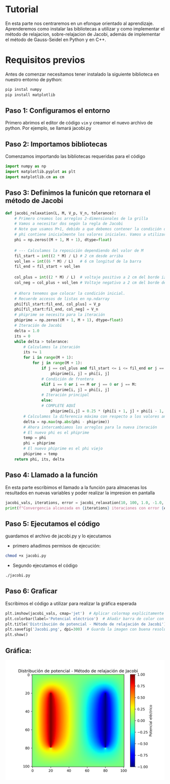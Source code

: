 # Tutorial 

En esta parte nos centraremos en un efonque orientado al aprendizaje. Aprenderemos como instalar las bibliotecas a utilizar y como implementar el método de relajacion, sobre-relajacion de Jacobi, además de implementar el método de Gauss-Seidel en Python y en C++.

# Requisitos previos
Antes de comenzar necesitamos tener instalado la siguiente biblioteca en nuestro entorno de python:
```bash
pip instal numpy
pip install matplotlib
```
## Paso 1: Configuramos el entorno
Primero abrimos el editor de código `vim` y creamor el nuevo archivo de python.
Por ejemplo, se llamará jacobi.py

## Paso 2: Importamos bibliotecas 
Comenzamos importando las bibliotecas requeridas para el código

```python
import numpy as np
import matplotlib.pyplot as plt
import matplotlib.cm as cm
```

## Paso 3: Definimos la funicón que retornara el método de Jacobi

```python
def jacobi_relaxation(L, M, V_p, V_n, tolerance):
    # Primero creamos los arreglos 2-dimensionales de la grilla
    # Vamos a necesitar dos según la regla de Jacobi
    # Note que usamos M+1, debido a que debemos contener la condición de frontera
    # phi contiene inicialmente los valores iniciales. Vamos a utilizar ceros.
    phi = np.zeros((M + 1, M + 1), dtype=float)

    # --- Calculamos la reposición dependiendo del valor de M
    fil_start = int((2 * M) / L) # 2 cm desde arriba
    vol_len = int((6 * M) / L)   # 6 cm longitud de la barra
    fil_end = fil_start + vol_len

    col_plus = int((2 * M) / L)  # voltaje positivo a 2 cm del borde izquierdo
    col_neg = col_plus + vol_len # Voltaje negativo a 2 cm del borde derecho

    # Ahora tenemos que colocar la condición inicial.
    # Recuerde accesos de listas en np.ndarray
    phi[fil_start:fil_end, col_plus] = V_p
    phi[fil_start:fil_end, col_neg] = V_n
    # phiprime se necesita para la iteración
    phiprime = np.zeros((M + 1, M + 1), dtype=float)
    # Iteración de Jacobi
    delta = 1.0
    its = 0
    while delta > tolerance:
        # Calculamos la iteración
        its += 1
        for i in range(M + 1):
            for j in range(M + 1):
                if j == col_plus and fil_start <= i <= fil_end or j == col_neg and fil_start <= i <= fil_end:
                    phiprime[i, j] = phi[i, j]
                # Condición de frontera
                elif i == 0 or i == M or j == 0 or j == M:
                    phiprime[i, j] = phi[i, j]
                # Iteración principal
                else:
                # COMPLETE AQUÍ
                    phiprime[i,j] = 0.25 * (phi[i + 1, j] + phi[i - 1, j] + phi[i, j + 1] + phi[i, j - 1])
        # Calculamos la diferencia máxima con respecto a los valores anteriores
        delta = np.max(np.abs(phi - phiprime))
        # Ahora intercambiamos los arreglos para la nueva iteración
        # El nuevo phi es el phiprime
        temp = phi
        phi = phiprime
        # El nuevo phiprime es el phi viejo
        phiprime = temp
    return phi, its, delta
```

## Paso 4: Llamado a la función
En esta parte escribimos el llamado a la función para almacenas los resultados en nuevas variables y poder realizar la impresion en pantalla

```python
jacobi_vals, iterations, error = jacobi_relaxation(10, 100, 1.0, -1.0, 1e-5)
print(f"Convergencia alcanzada en {iterations} iteraciones con error {error:.2e}")
```

## Paso 5: Ejecutamos el código
guardamos el archivo de jacobi.py y lo ejecutamos
- primero añadimos permisos de ejecución:
```bash
chmod +x jacobi.py
```
- Segundo ejecutamos el código
```bash
./jacobi.py
```

## Paso 6: Graficar
Escribimos el código a utilizar para realizar la gráfica esperada

```python
plt.imshow(jacobi_vals, cmap='jet')  # Aplicar colormap explícitamente
plt.colorbar(label='Potencial eléctrico')  # Añadir barra de color con etiqueta
plt.title('Distribución de potencial - Método de relajación de Jacobi')
plt.savefig('Jacobi.png', dpi=300)  # Guarda la imagen con buena resolución
plt.show()
```

## Gráfica:
![Distribución de Potencial](jacobi.png)
